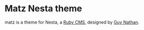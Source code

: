 Matz Nesta theme
================

matz is a theme for Nesta, a [Ruby CMS][nesta], designed by [Guy Nathan][nathan].

[nesta]: http://nestacms.com
[nathan]: http://guynathan.com
